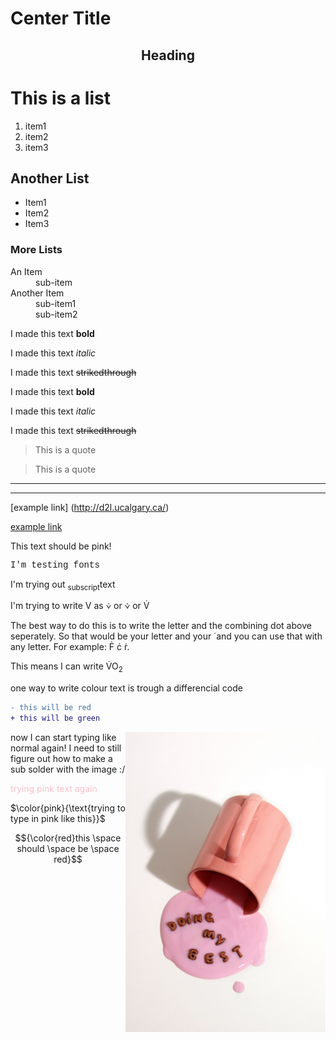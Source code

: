 # Center Title #  
<h2 div align="center">Heading</h2>
<h1>This is a list</h1>
<ol>
  <li> item1</li>
  <li> item2</li>
  <li>item3</li>
</ol>
<h2>Another List</h2>
<ul>
  <li>Item1</li>
  <li>Item2</li>
  <li>Item3</li>
</ul>
<h3>More Lists</h3>
<dl>
  <dt>An Item</dt>
  <dd>sub-item</dd>
  <dt>Another Item</dt>
  <dd>sub-item1</dd>
  <dd>sub-item2</dd>
</dl>

I made this text **bold** 

I made this text *italic*  

I made this text ~~strikedthrough~~
<p>I made this text <b>bold</b></p>
<p>I made this text <i>italic</i></p>
<p>I made this text <del>strikedthrough</del></p>  

> This is a quote  

<blockquote>This is a quote</blockquote> 

---
<hr/> 

[example link] (http://d2l.ucalgary.ca/)    

<a href="http://d2l.ucalgary.ca/">example link</a>
<p style="colour:pink;">This text should be pink!</p>
<p style="font-family:courier;">I'm testing fonts</p>
<p>I'm trying out <sub>subscript</sub>text</p>
<p>I'm trying to write V as &#10834 or &#x2a52 or V&#775;</p>  
<p>The best way to do this is to write the letter and the combining dot above seperately. So that would be your letter and your &#775; and you can use that with any letter. For example: F&#775; c&#775; r&#775;.</p>  
<p>This means I can write V&#775;O<sub>2</sub> </p>  
<p> one way to write colour text is trough a differencial code</p>

```diff
- this will be red
+ this will be green
```

<img div align="right" src="/images/pink-motivational-mug.jpg" alt="Pink Motivational Mug" style="width:320px;height:480px;">  
<p> now I can start typing like normal again! I need to still figure out how to make a sub solder with the image :/</p> 
<span style="color:pink">trying pink text again</span> 

$\color{pink}{\text{trying to type in pink like this}}$  

$${\color{red}this \space should \space be \space red}$$  

